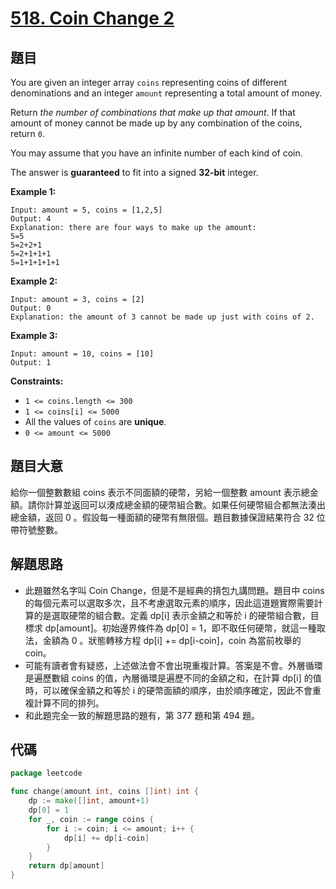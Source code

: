 # [518. Coin Change 2](https://leetcode.com/problems/coin-change-2/)


## 題目

You are given an integer array `coins` representing coins of different denominations and an integer `amount` representing a total amount of money.

Return *the number of combinations that make up that amount*. If that amount of money cannot be made up by any combination of the coins, return `0`.

You may assume that you have an infinite number of each kind of coin.

The answer is **guaranteed** to fit into a signed **32-bit** integer.

**Example 1:**

```
Input: amount = 5, coins = [1,2,5]
Output: 4
Explanation: there are four ways to make up the amount:
5=5
5=2+2+1
5=2+1+1+1
5=1+1+1+1+1
```

**Example 2:**

```
Input: amount = 3, coins = [2]
Output: 0
Explanation: the amount of 3 cannot be made up just with coins of 2.
```

**Example 3:**

```
Input: amount = 10, coins = [10]
Output: 1
```

**Constraints:**

- `1 <= coins.length <= 300`
- `1 <= coins[i] <= 5000`
- All the values of `coins` are **unique**.
- `0 <= amount <= 5000`

## 題目大意

給你一個整數數組 coins 表示不同面額的硬幣，另給一個整數 amount 表示總金額。請你計算並返回可以湊成總金額的硬幣組合數。如果任何硬幣組合都無法湊出總金額，返回 0 。假設每一種面額的硬幣有無限個。題目數據保證結果符合 32 位帶符號整數。

## 解題思路

- 此題雖然名字叫 Coin Change，但是不是經典的揹包九講問題。題目中 coins 的每個元素可以選取多次，且不考慮選取元素的順序，因此這道題實際需要計算的是選取硬幣的組合數。定義 dp[i] 表示金額之和等於 i 的硬幣組合數，目標求 dp[amount]。初始邊界條件為 dp[0] = 1，即不取任何硬幣，就這一種取法，金額為 0 。狀態轉移方程 dp[i] += dp[i-coin]，coin 為當前枚舉的 coin。
- 可能有讀者會有疑惑，上述做法會不會出現重複計算。答案是不會。外層循環是遍歷數組 coins 的值，內層循環是遍歷不同的金額之和，在計算 dp[i] 的值時，可以確保金額之和等於 i 的硬幣面額的順序，由於順序確定，因此不會重複計算不同的排列。
- 和此題完全一致的解題思路的題有，第 377 題和第 494 題。

## 代碼

```go
package leetcode

func change(amount int, coins []int) int {
	dp := make([]int, amount+1)
	dp[0] = 1
	for _, coin := range coins {
		for i := coin; i <= amount; i++ {
			dp[i] += dp[i-coin]
		}
	}
	return dp[amount]
}
```